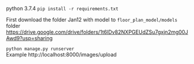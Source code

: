 python 3.7.4
```pip install -r requirements.txt```

First download the folder Jan12 with model to `floor_plan_model/models` folder
https://drive.google.com/drive/folders/1t6lDv82NXPGEUdZSu7gxjn2mg00JAwd9?usp=sharing

```python manage.py runserver```  
Example http://localhost:8000/images/upload  